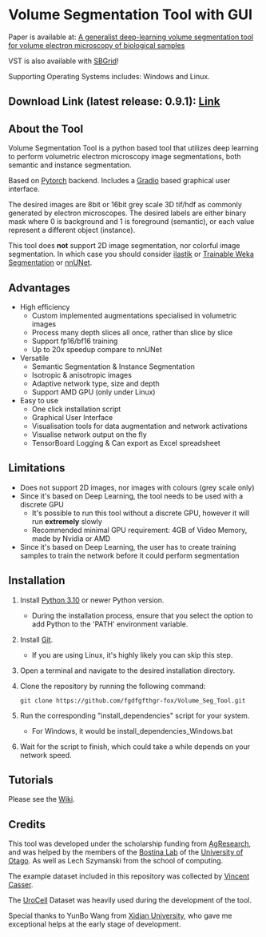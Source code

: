 # Volume Segmentation Tool with GUI

Paper is available at: [A generalist deep-learning volume segmentation tool for volume electron microscopy of biological samples](https://www.sciencedirect.com/science/article/pii/S1047847725000498)

VST is also available with [SBGrid](https://sbgrid.org/software/titles/vst)!

Supporting Operating Systems includes: Windows and Linux.

## Download Link (latest release: 0.9.1): [Link](https://github.com/fgdfgfthgr-fox/Volume_Seg_Tool/releases/download/v0.9.1/VST.Release.v0.9.1.zip)

## About the Tool

Volume Segmentation Tool is a python based tool that utilizes deep learning to perform volumetric electron microscopy image segmentations, both semantic and instance segmentation.

Based on [Pytorch](https://pytorch.org/) backend. Includes a [Gradio](https://www.gradio.app/) based graphical user interface. 

The desired images are 8bit or 16bit grey scale 3D tif/hdf as commonly generated by electron microscopes. The desired labels are either binary mask where 0 is background and 1 is foreground (semantic), or each value represent a different object (instance).

This tool does __not__ support 2D image segmentation, nor colorful image segmentation. In which case you should consider [ilastik](https://www.ilastik.org/) 
or [Trainable Weka Segmentation](https://imagej.net/plugins/tws/) or [nnUNet](https://github.com/MIC-DKFZ/nnUNet).

## Advantages

- High efficiency
  - Custom implemented augmentations specialised in volumetric images
  - Process many depth slices all once, rather than slice by slice
  - Support fp16/bf16 training
  - Up to 20x speedup compare to nnUNet
- Versatile
  - Semantic Segmentation & Instance Segmentation
  - Isotropic & anisotropic images
  - Adaptive network type, size and depth
  - Support AMD GPU (only under Linux)
- Easy to use
  - One click installation script
  - Graphical User Interface
  - Visualisation tools for data augmentation and network activations
  - Visualise network output on the fly
  - TensorBoard Logging & Can export as Excel spreadsheet

## Limitations

- Does not support 2D images, nor images with colours (grey scale only)
- Since it's based on Deep Learning, the tool needs to be used with a discrete GPU
  - It's possible to run this tool without a discrete GPU, however it will run __extremely__ slowly
  - Recommended minimal GPU requirement: 4GB of Video Memory, made by Nvidia or AMD
- Since it's based on Deep Learning, the user has to create training samples to train the network before it could perform segmentation

## Installation

1. Install [Python 3.10](https://www.python.org/downloads/release/python-31010/) or newer Python version.
   - During the installation process, ensure that you select the option to add Python to the 'PATH' environment variable.
2. Install [Git](https://git-scm.com/).
   - If you are using Linux, it's highly likely you can skip this step.
3. Open a terminal and navigate to the desired installation directory.
4. Clone the repository by running the following command:
   ```shell
   git clone https://github.com/fgdfgfthgr-fox/Volume_Seg_Tool.git
   ```
5. Run the corresponding "install_dependencies" script for your system.
   - For Windows, it would be install_dependencies_Windows.bat

6. Wait for the script to finish, which could take a while depends on your network speed.

## Tutorials

Please see the [Wiki](https://github.com/fgdfgfthgr-fox/Volume_Seg_Tool/wiki/Quick-walkthrough-with-the-example-dataset).


## Credits

This tool was developed under the scholarship funding from [AgResearch](https://www.agresearch.co.nz/),
and was helped by the members of the [Bostina Lab](https://search.otago.ac.nz/s/search.html?collection=uoot-prod%7Esp-otago-search&profile=_default&query=bostina+lab) of the [University of Otago](https://www.otago.ac.nz/).
As well as Lech Szymanski from the school of computing.

The example dataset included in this repository was collected by [Vincent Casser](https://casser.io/connectomics/).

The [UroCell](https://github.com/MancaZerovnikMekuc/UroCell) Dataset was heavily used during the development of the tool.

Special thanks to YunBo Wang from [Xidian University](https://www.xidian.edu.cn/), who gave me exceptional helps at the early stage of development.
